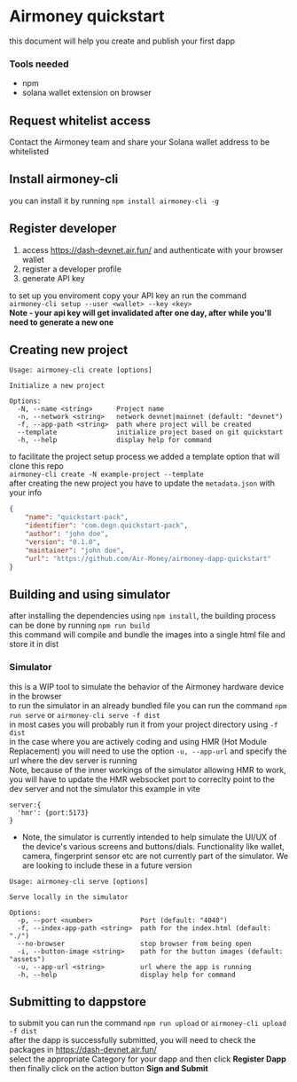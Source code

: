 # Airmoney quickstart
this document will help you create and publish your first dapp

### Tools needed
* npm
* solana wallet extension on browser


## Request whitelist access
Contact the Airmoney team and share your Solana wallet address to be whitelisted
## Install airmoney-cli
you can install it by running `npm install airmoney-cli -g`
## Register developer
1) access https://dash-devnet.air.fun/ and authenticate with your browser wallet
2) register a developer profile
3) generate API key

to set up you enviroment copy your API key an run the command <br>
`airmoney-cli setup --user <wallet> --key <key>`<br>
**Note - your api key will get invalidated after one day, after while you'll need to generate a new one**
## Creating new project
```
Usage: airmoney-cli create [options]

Initialize a new project

Options:
  -N, --name <string>      Project name
  -n, --network <string>   network devnet|mainnet (default: "devnet")
  -f, --app-path <string>  path where project will be created
  --template               initialize project based on git quickstart
  -h, --help               display help for command
```
to facilitate the project setup process we added a template option that will clone this repo<br>
`airmoney-cli create -N example-project --template`<br>
after creating the new project you have to update the `metadata.json` with your info<br>
```json
{
    "name": "quickstart-pack",
    "identifier": "com.degn.quickstart-pack",
    "author": "john doe",
    "version": "0.1.0",
    "maintainer": "john doe",
    "url": "https://github.com/Air-Money/airmoney-dapp-quickstart"
}
```
## Building and using simulator
after installing the dependencies using `npm install`,
the building process can be done by running `npm run build`<br>
this command will compile and bundle the images into a single html file and store it in dist

### Simulator
this is a WIP tool to simulate the behavior of the Airmoney hardware device in the browser<br>
to run the simulator in an already bundled file you can run the command `npm run serve` or `airmoney-cli serve -f dist`<br>
in most cases you will probably run it from your project directory using `-f dist`<br>
in the case where you are actively coding and using HMR (Hot Module Replacement) you will need to use the option `-u, --app-url` and specify the url where the dev server is running<br>
Note, because of the inner workings of the simulator allowing HMR to work, you will have to update the HMR websocket port to correclty point to the dev server and not the simulator
this example in vite
```
server:{
  'hmr': {port:5173}
}
```
* Note, the simulator is currently intended to help simulate the UI/UX of the device's various screens and buttons/dials. Functionality like wallet, camera, fingerprint sensor etc are not currently part of the simulator. We are looking to include these in a future version

```
Usage: airmoney-cli serve [options]

Serve locally in the simulator

Options:
  -p, --port <number>            Port (default: "4040")
  -f, --index-app-path <string>  path for the index.html (default: "./")
  --no-browser                   stop browser from being open
  -i, --button-image <string>    path for the button images (default: "assets")
  -u, --app-url <string>         url where the app is running
  -h, --help                     display help for command
```

## Submitting to dappstore
to submit you can run the command `npm run upload` or `airmoney-cli upload -f dist`<br>
after the dapp is successfully submitted, you will need to check the packages in https://dash-devnet.air.fun/<br>
select the appropriate Category for your dapp and then click **Register Dapp**<br>
then finally click on the action button **Sign and Submit**
